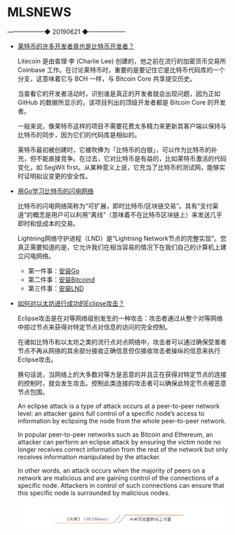 # ​MLSNEWS
——————◆
20190621
◆——————
* [莱特币的许多开发者竟也是比特币开发者？](https://www.theblockbeats.com/news/1815)

  Litecoin 是由查理·李 (Charlie Lee) 创建的，他之前在流行的加密货币交易所 Coinbase 工作。在讨论莱特币时，重要的是要记住它是比特币代码库的一个分支，这意味着它与 BCH 一样，与 Bitcoin Core 共享提交历史。

  当查看它的开发者活动时，识别谁是真正的开发者就会出现问题，因为正如 GitHub 的数据所显示的，该项目列出的顶级开发者都是 Bitcoin Core 的开发者。

  一般来说，像莱特币这样的项目不需要花费太多精力来更新其客户端以保持与比特币的同步，因为它们的代码库是相似的。

  莱特币最初被创建时，它被吹捧为「比特币的白银」，可以作为比特币的补充，但不能直接竞争。在过去，它对比特币是有益的，比如莱特币激活的代码变化，如 SegWit first。从某种意义上说，它充当了比特币的测试网，能够实时证明拟议变更的安全性。
* [用Go学习比特币的闪电网络](https://hackernoon.com/learning-bitcoins-lightning-network-with-go-set-up-deea944b920e)

  比特币的闪电网络简称为“可扩展，即时比特币/区块链交易”。具有“支付渠道”的概念是用户可以利用“离线”（意味着不在比特币区块链上）来发送几乎即时和低成本的交易。

  Lightning网络守护进程（LND）是“Lightning Network节点的完整实现”。您真正需要知道的是，它允许我们在相当容易的情况下在我们自己的计算机上建立闪电网络。
  * 第一件事：[安装Go](https://sourabhbajaj.com/mac-setup/Go/README.html)
  * 第二件事：[安装Bitcoind](https://github.com/bitcoin/bitcoin)
  * 第三件事：[安装LND](https://github.com/lightningnetwork/lnd/blob/master/docs/INSTALL.md)
* [如何对以太坊进行成功的Eclipse攻击？](https://hackernoon.com/https-hackernoon-com-eclipse-attack-on-ethereum-a6f61e06e1a3)

  Eclipse攻击是在对等网络级别发生的一种攻击：攻击者通过从整个对等网络中掠过节点来获得对特定节点对信息的访问的完全控制。

  在诸如比特币和以太坊之类的流行点对点网络中，攻击者可以通过确保受害者节点不再从网络的其余部分接收正确信息但仅接收攻击者操纵的信息来执行Eclipse攻击。

  换句话说，当网络上的大多数对等方是恶意的并且正在获得对特定节点的连接的控制时，就会发生攻击。控制此类连接的攻击者可以确保此特定节点被恶意节点包围。

  An eclipse attack is a type of attack occurs at a peer-to-peer network level: an attacker gains full control of a specific node’s access to information by eclipsing the node from the whole peer-to-peer network.

  In popular peer-to-peer networks such as Bitcoin and Ethereum, an attacker can perform an eclipse attack by ensuring the victim node no longer receives correct information from the rest of the network but only receives information manipulated by the attacker.

  In other words, an attack occurs when the majority of peers on a network are malicious and are gaining control of the connections of a specific node. Attackers in control of such connections can ensure that this specific node is surrounded by malicious nodes.
  
  ![](/image/footlogo.png)

